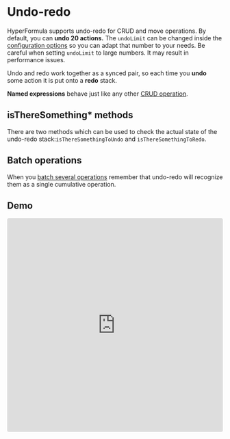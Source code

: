 # Undo-redo

HyperFormula supports undo-redo for CRUD and move operations.
By default, you can **undo 20 actions.** The `undoLimit` can be changed
inside the [configuration options](configuration-options.md) so you
can adapt that number to your needs. Be careful when setting
`undoLimit` to large numbers. It may result in performance issues.

Undo and redo work together as a synced pair, so each time you
**undo** some action it is put onto a **redo** stack.

**Named expressions** behave just like any other
[CRUD operation](basic-operations).

## isThereSomething* methods

There are two methods which can be used to check the actual state
of the undo-redo stack:`isThereSomethingToUndo` and
`isThereSomethingToRedo`.

## Batch operations

When you [batch several operations](batch-operations.md) remember
that undo-redo will recognize them as a single cumulative operation.

## Demo

<iframe
     src="https://codesandbox.io/embed/github/handsontable/hyperformula-demos/tree/0.5.x/undo-redo?autoresize=1&fontsize=11&hidenavigation=1&theme=light&view=preview"
     style="width:100%; height:500px; border:0; border-radius: 4px; overflow:hidden;"
     title="handsontable/hyperformula-demos: undo-redo"
     allow="accelerometer; ambient-light-sensor; camera; encrypted-media; geolocation; gyroscope; hid; microphone; midi; payment; usb; vr; xr-spatial-tracking"
     sandbox="allow-autoplay allow-forms allow-modals allow-popups allow-presentation allow-same-origin allow-scripts"
   ></iframe>
